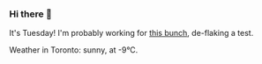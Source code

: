 ### Hi there :wave:

It's Tuesday! I'm probably working for [this bunch](https://github.com/kohofinancial), de-flaking a test.

Weather in Toronto: sunny, at -9°C.
